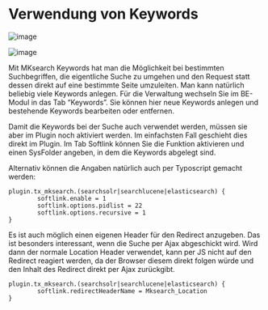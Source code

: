 Verwendung von Keywords
=======================

![image](../../Images/manual_html_m4b4b3322.png)

![image](../../Images/manual_html_6e866f89.png)

Mit MKsearch Keywords hat man die Möglichkeit bei bestimmten Suchbegriffen, die eigentliche Suche zu umgehen und den Request statt dessen direkt auf eine bestimmte Seite umzuleiten. Man kann natürlich beliebig viele Keywords anlegen. Für die Verwaltung wechseln Sie im BE-Modul in das Tab “Keywords”. Sie können hier neue Keywords anlegen und bestehende Keywords bearbeiten oder entfernen.

Damit die Keywords bei der Suche auch verwendet werden, müssen sie aber im Plugin noch aktiviert werden. Im einfachsten Fall geschieht dies direkt im Plugin. Im Tab Softlink können Sie die Funktion aktivieren und einen SysFolder angeben, in dem die Keywords abgelegt sind.

Alternativ können die Angaben natürlich auch per Typoscript gemacht werden:

    plugin.tx_mksearch.(searchsolr|searchlucene|elasticsearch) {
            softlink.enable = 1
            softlink.options.pidlist = 22
            softlink.options.recursive = 1
    }

Es ist auch möglich einen eigenen Header für den Redirect anzugeben. Das ist besonders interessant, wenn die Suche per Ajax abgeschickt wird. Wird dann der normale Location Header verwendet, kann per JS nicht auf den Redirect reagiert werden, da der Browser diesem direkt folgen würde und den Inhalt des Redirect direkt per Ajax zurückgibt.

    plugin.tx_mksearch.(searchsolr|searchlucene|elasticsearch) {
            softlink.redirectHeaderName = Mksearch_Location
    }
